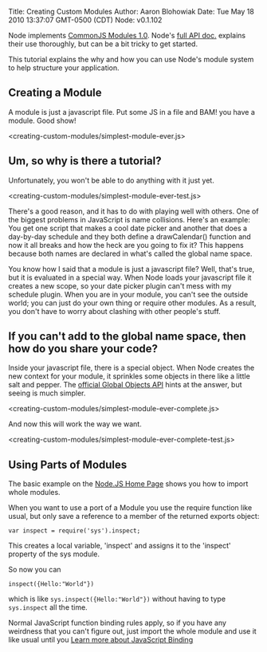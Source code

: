 Title: Creating Custom Modules
Author: Aaron Blohowiak
Date: Tue May 18 2010 13:37:07 GMT-0500 (CDT)
Node: v0.1.102

Node implements [CommonJS Modules 1.0](http://commonjs.org/specs/modules/1.0/). Node's [full API doc.](http://nodejs.org/api.html#modules-285) explains their use thoroughly, but can be a bit tricky to get started.

This tutorial explains the why and how you can use Node's module system to help structure your application.

## Creating a Module

A module is just a javascript file.  Put some JS in a file and BAM! you have a module.  Good show!

<creating-custom-modules/simplest-module-ever.js>

## Um, so why is there a tutorial?

Unfortunately, you won't be able to do anything with it just yet.

<creating-custom-modules/simplest-module-ever-test.js>

There's a good reason, and it has to do with playing well with others.  One of the biggest problems in JavaScript is name collisions.  Here's an example: You get one script that makes a cool date picker and another that does a day-by-day schedule and they both define a drawCalendar() function and now it all breaks and how the heck are you going to fix it?  This happens because both names are declared in what's called the global name space.

You know how I said that a module is just a javascript file? Well, that's true, but it is evaluated in a special way.  When Node loads your javascript file it creates a new scope, so your date picker plugin can't mess with my schedule plugin.  When you are in your module, you can't see the outside world; you can just do your own thing or require other modules.  As a result, you don't have to worry about clashing with other people's stuff.

## If you can't add to the global name space, then how do you share your code?

Inside your javascript file, there is a special object. When Node creates the new context for your module, it sprinkles some objects in there like a little salt and pepper.  The [official Global Objects API](https://nodejs.org/api/globals.html) hints at the answer, but seeing is much simpler.

<creating-custom-modules/simplest-module-ever-complete.js>

And now this will work the way we want.

<creating-custom-modules/simplest-module-ever-complete-test.js>


## Using Parts of Modules

The basic example on the [Node.JS Home Page](http://nodejs.org) shows you how to import whole modules.

When you want to use a port of a Module you use the require function like usual, but only save a reference to a member of the returned exports object:

    var inspect = require('sys').inspect;

This creates a local variable, 'inspect' and assigns it to the 'inspect' property of the sys module.

So now you can

    inspect({Hello:"World"})

which is like `sys.inspect({Hello:"World"})` without having to type `sys.inspect` all the time.

Normal JavaScript function binding rules apply, so if you have any weirdness that you can't figure out, just import the whole module and use it like usual until you [Learn more about JavaScript Binding](http://www.reactive.io/tips/2009/04/28/binding-scope-in-javascript/)
